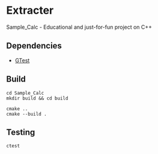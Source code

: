 # Extracter
Sample_Calc - Educational and just-for-fun project on С++

## Dependencies
* [GTest](https://github.com/google/googletest)

## Build
```shell
cd Sample_Calc
mkdir build && cd build

cmake ..
cmake --build .
```

## Testing
```shell
ctest
```
